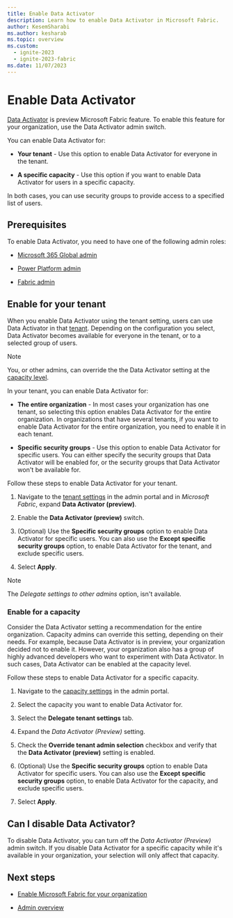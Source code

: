 ```yaml
---
title: Enable Data Activator
description: Learn how to enable Data Activator in Microsoft Fabric.
author: KesemSharabi
ms.author: kesharab
ms.topic: overview
ms.custom:
  - ignite-2023
  - ignite-2023-fabric
ms.date: 11/07/2023
---
```


# Enable Data Activator

[Data Activator](../data-activator/data-activator-get-started.md) is preview Microsoft Fabric feature. To enable this feature for your organization, use the Data Activator admin switch.

You can enable Data Activator for:

* **Your tenant** - Use this option to enable Data Activator for everyone in the tenant.

* **A specific capacity** - Use this option if you want to enable Data Activator for users in a specific capacity.

In both cases, you can use security groups to provide access to a specified list of users.

## Prerequisites

To enable Data Activator, you need to have one of the following admin roles:

* [Microsoft 365 Global admin](microsoft-fabric-admin.md#microsoft-365-admin-roles)

* [Power Platform admin](microsoft-fabric-admin.md#power-platform-and-fabric-admin-roles)

* [Fabric admin](microsoft-fabric-admin.md#power-platform-and-fabric-admin-roles)

## Enable for your tenant

When you enable Data Activator using the tenant setting, users can use Data Activator in that [tenant](../enterprise/licenses.md#tenant). Depending on the configuration you select, Data Activator becomes available for everyone in the tenant, or to a selected group of users.

>[!Note]
>You, or other admins, can override the the Data Activator setting at the [capacity level](#enable-for-a-capacity).

In your tenant, you can enable Data Activator for:

* **The entire organization** - In most cases your organization has one tenant, so selecting this option enables Data Activator for the entire organization. In organizations that have several tenants, if you want to enable Data Activator for the entire organization, you need to enable it in each tenant.

* **Specific security groups** - Use this option to enable Data Activator for specific users. You can either specify the security groups that Data Activator will be enabled for, or the security groups that Data Activator won't be available for.

Follow these steps to enable Data Activator for your tenant.

1. Navigate to the [tenant settings](tenant-settings-index.md) in the admin portal and in *Microsoft Fabric*, expand **Data Activator (preview)**.

2. Enable the **Data Activator (preview)** switch.

3. (Optional) Use the **Specific security groups** option to enable Data Activator for specific users. You can also use the **Except specific security groups** option, to enable Data Activator for the tenant, and exclude specific users.

4. Select **Apply**.

>[!NOTE]
>The *Delegate settings to other admins* option, isn't available.

### Enable for a capacity

Consider the Data Activator setting a recommendation for the entire organization. Capacity admins can override this setting, depending on their needs. For example, because Data Activator is in preview, your organization decided not to enable it. However, your organization also has a group of highly advanced developers who want to experiment with Data Activator. In such cases, Data Activator can be enabled at the capacity level.

Follow these steps to enable Data Activator for a specific capacity.

1. Navigate to the [capacity settings](service-admin-portal-capacity-settings.md) in the admin portal.

2. Select the capacity you want to enable Data Activator for.

3. Select the **Delegate tenant settings** tab.

4. Expand the *Data Activator (Preview)* setting.

5. Check the **Override tenant admin selection** checkbox and verify that the **Data Activator (preview)** setting is enabled.

6. (Optional) Use the **Specific security groups** option to enable Data Activator for specific users. You can also use the **Except specific security groups** option, to enable Data Activator for the capacity, and exclude specific users.

7. Select **Apply**.

## Can I disable Data Activator?

To disable Data Activator, you can turn off the *Data Activator (Preview)* admin switch. If you disable Data Activator for a specific capacity while it's available in your organization, your selection will only affect that capacity.

## Next steps

* [Enable Microsoft Fabric for your organization](fabric-switch.md)

* [Admin overview](microsoft-fabric-admin.md)
